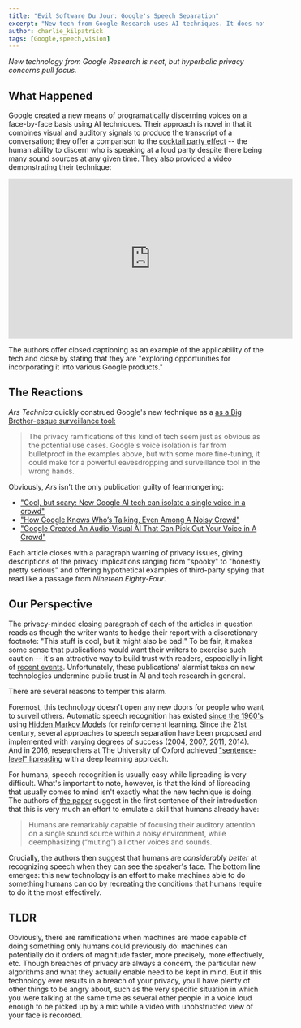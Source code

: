 ```yaml
---
title: "Evil Software Du Jour: Google's Speech Separation"
excerpt: "New tech from Google Research uses AI techniques. It does not portend Orwellian society."
author: charlie_kilpatrick
tags: [Google,speech,vision]
---
```


*New technology from Google Research is neat, but hyperbolic privacy concerns pull focus.*

## What Happened
Google created a new means of programatically discerning voices on a face-by-face basis using AI techniques. Their approach is novel in that it combines visual and auditory signals to produce the transcript of a conversation;
they offer a comparison to the [cocktail party effect](https://en.wikipedia.org/wiki/Cocktail_party_effect) -- the human ability to discern who is speaking at a loud party despite there being many sound sources at any given time. They also provided a video demonstrating their technique: 

<iframe width="560" height="315" src="https://www.youtube.com/embed/NzZDnRni-8A" frameborder="0" allow="autoplay; encrypted-media" allowfullscreen></iframe>

The authors offer closed captioning as an example of the applicability of the tech and close by stating that they are "exploring opportunities for incorporating it into various Google products."

## The Reactions

*Ars Technica* quickly construed Google's new technique as a [as a Big Brother-esque surveillance tool:](https://arstechnica.com/gadgets/2018/04/google-works-out-a-fascinating-slightly-scary-way-for-ai-to-isolate-voices-in-a-crowd/) 

>The privacy ramifications of this kind of tech seem just as obvious as the potential use cases. Google's voice isolation is far from bulletproof in the examples above, but with some more fine-tuning, it could make for a powerful eavesdropping and surveillance tool in the wrong hands.

Obviously, *Ars* isn't the only publication guilty of fearmongering:

* ["Cool, but scary: New Google AI tech can isolate a single voice in a crowd"](https://www.androidpolice.com/2018/04/12/cool-scary-new-google-ai-tech-can-isolate-single-voice-crowd/)
* ["How Google Knows Who’s Talking, Even Among A Noisy Crowd"](http://www.techtimes.com/articles/225069/20180413/how-google-knows-who-s-talking-even-among-a-noisy-crowd.htm)
* ["Google Created An Audio-Visual AI That Can Pick Out Your Voice in A Crowd"](https://beebom.com/google-audio-visual-ai-voice-crowd/)

Each article closes with a paragraph warning of privacy issues, giving descriptions of the privacy implications ranging from "spooky" to "honestly pretty serious" and offering hypothetical examples of third-party spying
that read like a passage from *Nineteen Eighty-Four*.

## Our Perspective

The privacy-minded closing paragraph of each of the articles in question reads as though the writer wants to hedge their report with a discretionary footnote: "This stuff is cool, but it might also be bad!"
To be fair, it makes some sense that publications would want their writers to exercise such caution -- it's an attractive way to build trust with readers, especially in light of [recent events](http://time.com/5234740/facebook-data-misused-cambridge-analytica/).
Unfortunately, these publications' alarmist takes on new technologies undermine public trust in AI and tech research in general.

There are several reasons to temper this alarm.

Foremost, this technology doesn't open any new doors for people who want to surveil others.
Automatic speech recognition has existed [since the 1960's](http://www.ece.ucsb.edu/Faculty/Rabiner/ece259/Reprints/354_LALI-ASRHistory-final-10-8.pdf) using [Hidden Markov Models](http://ethw.org/First-Hand:The_Hidden_Markov_Model) for reinforcement learning.
Since the 21st century, several approaches to speech separation have been proposed and implemented with varying degrees of success ([2004](http://c4dm.eecs.qmul.ac.uk/papers/2004/Mitianoudis04-phdthesis.pdf), [2007](http://www.kecl.ntt.co.jp/icl/signal/sawada/mypaper/icassp2007Tutorial11.pdf), [2011](https://www.ruhr-uni-bochum.de/ika/forschung/forschungsbereich_kolossa/Daten/Buchkapitel_ICA.pdf), [2014](https://arxiv.org/pdf/1408.0193)).
And in 2016, researchers at The University of Oxford achieved ["sentence-level" lipreading](https://arxiv.org/pdf/1611.01599.pdf) with a deep learning approach.

For humans, speech recognition is usually easy while lipreading is very difficult.
What's important to note, however, is that the kind of lipreading that usually comes to mind isn't exactly what the new technique is doing.
The authors of [the paper](https://arxiv.org/pdf/1804.03619.pdf) suggest in the first sentence of their introduction that this is very much an effort to emulate a skill that humans already have:
>Humans are remarkably capable of focusing their auditory attention on a single sound source within a noisy environment, while deemphasizing (“muting”) all other voices and sounds. 

Crucially, the authors then suggest that humans are *considerably better* at recognizing speech when they can see the speaker's face.
The bottom line emerges: this new technology is an effort to make machines able to do something humans can do by recreating the conditions that humans require to do it the most effectively.

## TLDR

Obviously, there are ramifications when machines are made capable of doing something only humans could previously do: machines can potentially do it orders of magnitude faster, more precisely, more effectively, etc.
Though breaches of privacy are always a concern, the particular new algorithms and what they actually enable need to be kept in mind. But if this technology ever results in a breach of your privacy, you'll have plenty of other things to be angry about, such as the very specific situation in which you were talking at the same time as several other people in a voice loud enough to be picked up by a mic while a video with unobstructed view of your face is recorded.